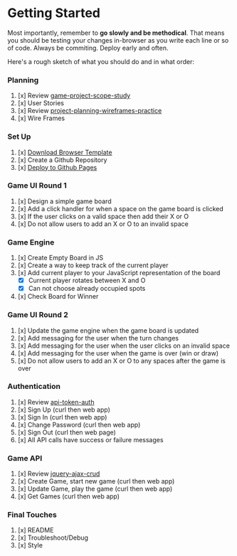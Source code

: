 # Getting Started

Most importantly, remember to **go slowly and be methodical**. That means you
should be testing your changes in-browser as you write each line or so of code.
Always be commiting. Deploy early and often.

Here's a rough sketch of what you should do and in what order:

### Planning

1.  [x] Review [game-project-scope-study](https://git.generalassemb.ly/ga-wdi-boston/game-project-scope-study)
1.  [x] User Stories
1.  [x] Review [project-planning-wireframes-practice](https://git.generalassemb.ly/ga-wdi-boston/project-planning-wireframes-practice)
1.  [x] Wire Frames

### Set Up

1.  [x] [Download Browser Template](https://git.generalassemb.ly/ga-wdi-boston/browser-template)
1.  [x] Create a Github Repository
1.  [x] [Deploy to Github Pages](https://git.generalassemb.ly/ga-wdi-boston/gh-pages-deployment-guide)

### Game UI Round 1

1.  [x] Design a simple game board
1.  [x] Add a click handler for when a space on the game board is clicked
1.  [x] If the user clicks on a valid space then add their X or O
1.  [x] Do not allow users to add an X or O to an invalid space

### Game Engine

1.  [x] Create Empty Board in JS
1.  [x] Create a way to keep track of the current player
1.  [x] Add current player to your JavaScript representation of the board
    -  [x] Current player rotates between X and O
    -  [x] Can not choose already occupied spots
1.  [x] Check Board for Winner

### Game UI Round 2

1.  [x] Update the game engine when the game board is updated
1.  [x] Add messaging for the user when the turn changes
1.  [x] Add messaging for the user when the user clicks on an invalid space
1.  [x] Add messaging for the user when the game is over (win or draw)
1.  [x] Do not allow users to add an X or O to any spaces after the game is over

### Authentication

1.  [x] Review [api-token-auth](https://git.generalassemb.ly/ga-wdi-boston/jquery-ajax-token-auth)
1.  [x] Sign Up (curl then web app)
1.  [x] Sign In (curl then web app)
1.  [x] Change Password (curl then web app)
1.  [x] Sign Out (curl then web page)
1.  [x] All API calls have success or failure messages

### Game API

1.  [x] Review [jquery-ajax-crud](https://git.generalassemb.ly/ga-wdi-boston/jquery-ajax-crud)
1.  [x] Create Game, start new game (curl then web app)
1.  [x] Update Game, play the game (curl then web app)
1.  [x] Get Games (curl then web app)

### Final Touches

1.  [x] README
1.  [x] Troubleshoot/Debug
1.  [x] Style
